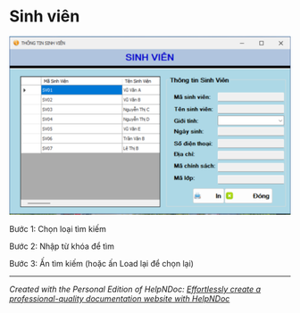 # Sinh viên

![Image](<lib/NewItem18.png>)

Bước 1: Chọn loại tìm kiếm

Bước 2: Nhập từ khóa để tìm

Bước 3: Ấn tìm kiếm (hoặc ấn Load lại để chọn lại)

***
_Created with the Personal Edition of HelpNDoc: [Effortlessly create a professional-quality documentation website with HelpNDoc](<https://www.helpndoc.com/feature-tour/produce-html-websites/>)_
